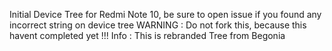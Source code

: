 Initial Device Tree for Redmi Note 10, be sure to open issue if you found any incorrect string on device tree
WARNING : Do not fork this, because this havent completed yet !!!
Info : This is rebranded Tree from Begonia

